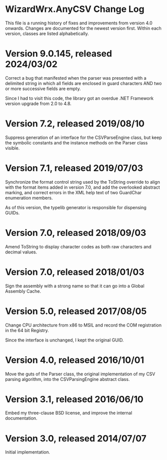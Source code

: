 ﻿# WizardWrx.AnyCSV Change Log

This file is a running history of fixes and improvements from version 4.0
onwards. Changes are documented for the newest version first. Within each
version, classes are listed alphabetically.

# Version 9.0.145, released 2024/03/02

Correct a bug that manifested when the parser was presented with a
delimited string in which all fields are enclosed in guard characters AND two or
more successive fields are empty. 

Since I had to visit this code, the library got an overdue .NET Framework
version upgrade from 2.0 to 4.8.

# Version 7.2, released 2019/08/10

Suppress generation of an interface for the CSVParseEngine class, but keep the
symbolic constants and the instance methods on the Parser class visible.

# Version 7.1, released 2019/07/03

Synchronize the format control string used by the ToString override to align
with the format items added in version 7.0, and add the overlooked abstract
marking, and correct errors in the XML help text of two GuardChar enumeration
members.

As of this version, the typelib generator is responsible for dispensing GUIDs.

# Version 7.0, released 2018/09/03

Amend ToString to display character codes as both raw characters and decimal
values.

# Version 7.0, released 2018/01/03

Sign the assembly with a strong name so that it can go into a Global Assembly
Cache.

# Version 5.0, released 2017/08/05

Change CPU architecture from x86 to MSIL and record the COM registration in the
64 bit Registry.

Since the interface is unchanged, I kept the original GUID.

# Version 4.0, released 2016/10/01

Move the guts of the Parser class, the original implementation of my CSV parsing
algorithm, into the CSVParsingEngine abstract class.

# Version 3.1, released 2016/06/10

Embed my three-clause BSD license, and improve the internal documentation.

# Version 3.0, released 2014/07/07

Initial implementation.